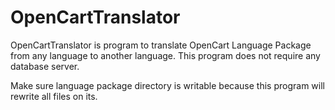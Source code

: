 # OpenCartTranslator

OpenCartTranslator is program to translate OpenCart Language Package from any language to another language. This program does not require any database server.

Make sure language package directory is writable because this program will rewrite all files on its.
